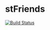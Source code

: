 # stFriends
[![Build Status](https://travis-ci.com/shepherdjerred-minecraft/stFriends.svg?branch=master)](https://travis-ci.com/shepherdjerred-minecraft/stFriends)
